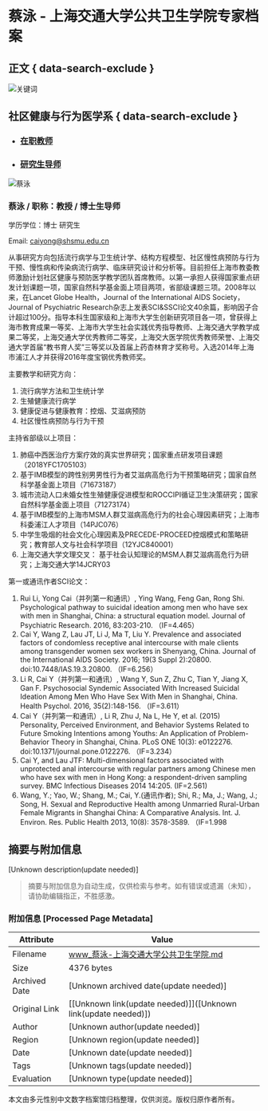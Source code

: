 # 蔡泳 - 上海交通大学公共卫生学院专家档案

## 正文 { data-search-exclude }


![关键词](../../images/inset_bar.jpg)

## 社区健康与行为医学系 { data-search-exclude }

- ### [在职教师](../../szdw/zzjs.htm)
    
- ### [研究生导师](http://daoshi.shsmu.edu.cn/Pages/IntroductionHome.aspx)
    
![蔡泳](/__local/0/4E/A0/29DB74ACD8E9A7182412444A350_0E8470C6_73CC.jpg)

### 蔡泳 / 职称：教授 / 博士生导师

学历学位：博士 研究生

Email: caiyong@shsmu.edu.cn

从事研究方向包括流行病学与卫生统计学、结构方程模型、社区慢性病预防与行为干预、慢性病和传染病流行病学、临床研究设计和分析等。目前担任上海市教委教师激励计划社区健康与预防医学教学团队首席教师。以第一承担人获得国家重点研发计划课题一项，国家自然科学基金面上项目两项，省部级课题三项。2008年以来，在Lancet Globe Health，Journal of the International AIDS Society，Journal of Psychiatric Research杂志上发表SCI&SSCI论文40余篇，影响因子合计超过100分。指导本科生国家级和上海市大学生创新研究项目各一项，曾获得上海市教育成果一等奖、上海市大学生社会实践优秀指导教师、上海交通大学教学成果二等奖，上海交通大学优秀教师二等奖，上海交大医学院优秀教师荣誉、上海交通大学首届“教书育人奖”三等奖以及首届上药杏林育才奖称号。入选2014年上海市浦江人才并获得2016年度宝钢优秀教师奖。

主要教学和研究方向：
1. 流行病学方法和卫生统计学
2. 生殖健康流行病学
3. 健康促进与健康教育：控烟、艾滋病预防
4. 社区慢性病预防与行为干预

主持省部级以上项目：

1. 肺癌中西医治疗方案疗效的真实世界研究；国家重点研发项目课题（2018YFC1705103）
2. 基于IMB模型的跨性别男男性行为者艾滋病高危行为干预策略研究；国家自然科学基金面上项目（71673187）
3. 城市流动人口未婚女性生殖健康促进模型和ROCCIPI循证卫生决策研究；国家自然科学基金面上项目（71273174）
4. 基于IMB模型的上海市MSM人群艾滋病高危行为的社会心理因素研究；上海市科委浦江人才项目（14PJC076）
5. 中学生吸烟的社会文化心理因素及PRECEDE-PROCEED控烟模式和策略研究；教育部人文与社会科学项目（12YJC840001）
6. 上海交通大学文理交叉： 基于社会认知理论的MSM人群艾滋病高危行为研究；上海交通大学14JCRY03

第一或通讯作者SCI论文：

1. Rui Li, Yong Cai（并列第一和通讯）, Ying Wang, Feng Gan, Rong Shi. Psychological pathway to suicidal ideation among men who have sex with men in Shanghai, China: a structural equation model. Journal of Psychiatric Research. 2016, 83:203-210. （IF=4.465）
2. Cai Y, Wang Z, Lau JT, Li J, Ma T, Liu Y. Prevalence and associated factors of condomless receptive anal intercourse with male clients among transgender women sex workers in Shenyang, China. Journal of the International AIDS Society. 2016; 19(3 Suppl 2):20800. doi:10.7448/IAS.19.3.20800. （IF=6.256）
3. Li R, Cai Y（并列第一和通讯）, Wang Y, Sun Z, Zhu C, Tian Y, Jiang X, Gan F. Psychosocial Syndemic Associated With Increased Suicidal Ideation Among Men Who Have Sex With Men in Shanghai, China. Health Psychol. 2016, 35(2):148-156. （IF=3.611）
4. Cai Y（并列第一和通讯）, Li R, Zhu J, Na L, He Y, et al. (2015) Personality, Perceived Environment, and Behavior Systems Related to Future Smoking Intentions among Youths: An Application of Problem-Behavior Theory in Shanghai, China. PLoS ONE 10(3): e0122276. doi:10.1371/journal.pone.0122276. （IF=3.234）
5. Cai Y, and Lau JTF: Multi-dimensional factors associated with unprotected anal intercourse with regular partners among Chinese men who have sex with men in Hong Kong: a respondent-driven sampling survey. BMC Infectious Diseases 2014 14:205. (IF=2.561)
6. Wang, Y.; Yao, W.; Shang, M.; Cai, Y.(通讯作者); Shi, R.; Ma, J.; Wang, J.; Song, H. Sexual and Reproductive Health among Unmarried Rural-Urban Female Migrants in Shanghai China: A Comparative Analysis. Int. J. Environ. Res. Public Health 2013, 10(8): 3578-3589. （IF=1.998
<!-- tcd_original_link https://www.shsmu.edu.cn/sph/info/1048/1219.htm -->


## 摘要与附加信息

<!-- tcd_abstract -->
[Unknown description(update needed)]
<!-- tcd_abstract_end -->

> 摘要与附加信息为自动生成，仅供检索与参考。如有错误或遗漏（未知），请协助编辑指正，不胜感激。

### 附加信息 [Processed Page Metadata]

| Attribute       | Value                                  |
|-----------------|----------------------------------------|
| Filename        | www_蔡泳-上海交通大学公共卫生学院.md                             |
| Size            | 4376 bytes                           |
| Archived Date   | [Unknown archived date(update needed)]                             |
| Original Link   | [[Unknown link(update needed)]]([Unknown link(update needed)])                       |
| Author          | [Unknown author(update needed)]                               |
| Region          | [Unknown region(update needed)]                               |
| Date            | [Unknown date(update needed)]                                 |
| Tags            | [Unknown tags(update needed)]                                 |
| Evaluation            | [Unknown type(update needed)]                                 |
<!-- tcd_table_end -->

本文由多元性别中文数字档案馆归档整理，仅供浏览。版权归原作者所有。
